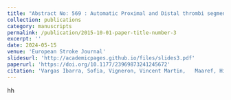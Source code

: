```yaml
---
title: "Abstract No: 569 : Automatic Proximal and Distal thrombi segmentation"
collection: publications
category: manuscripts
permalink: /publication/2015-10-01-paper-title-number-3
excerpt: ''
date: 2024-05-15
venue: 'European Stroke Journal'
slidesurl: 'http://academicpages.github.io/files/slides3.pdf'
paperurl: 'https://doi.org/10.1177/23969873241245672'
citation: 'Vargas Ibarra, Sofia, Vigneron, Vincent Martin,   Maaref, Hichem, Chausson, Nicolas, Lhermitte, Yann, Smadja, Didier,  Garcia-Salicetti, Sonia. (2024). Abstract No: 569 : Automatic Proximal and Distal thrombi segmentation. <i>10th European Stroke Organisation Conference Abstracts – 15-17 May 2024, Basel, Switzerland</i>'
---
```


hh
